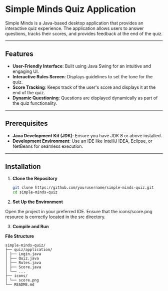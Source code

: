 
# Simple Minds Quiz Application

Simple Minds is a Java-based desktop application that provides an interactive quiz experience. The application allows users to answer questions, tracks their scores, and provides feedback at the end of the quiz.

---

## Features

- **User-Friendly Interface**: Built using Java Swing for an intuitive and engaging UI.
- **Interactive Rules Screen**: Displays guidelines to set the tone for the quiz.
- **Score Tracking**: Keeps track of the user's score and displays it at the end of the quiz.
- **Dynamic Questioning**: Questions are displayed dynamically as part of the quiz functionality.

---

## Prerequisites

- **Java Development Kit (JDK)**: Ensure you have JDK 8 or above installed.
- **Development Environment**: Use an IDE like IntelliJ IDEA, Eclipse, or NetBeans for seamless execution.

---

## Installation

1. **Clone the Repository**  
   ```bash
   git clone https://github.com/yourusername/simple-minds-quiz.git
   cd simple-minds-quiz


2. **Set Up the Environment**

Open the project in your preferred IDE.
Ensure that the icons/score.png resource is correctly located in the src directory.

3. **Compile and Run**

**File Structure**
```plaintext
simple-minds-quiz/
├── quiz/application/
│ ├── Login.java
│ ├── Quiz.java
│ ├── Rules.java
│ ├── Score.java
│ └── ...
├── icons/
│ └── score.png
└── README.md
```

